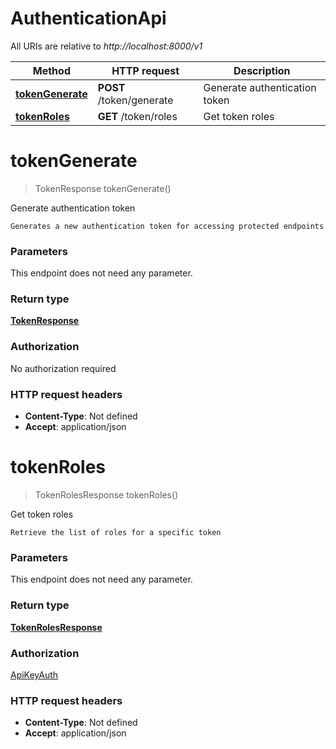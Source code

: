 # AuthenticationApi

All URIs are relative to *http://localhost:8000/v1*

| Method | HTTP request | Description |
|------------- | ------------- | -------------|
| [**tokenGenerate**](AuthenticationApi.md#tokenGenerate) | **POST** /token/generate | Generate authentication token |
| [**tokenRoles**](AuthenticationApi.md#tokenRoles) | **GET** /token/roles | Get token roles |


<a name="tokenGenerate"></a>
# **tokenGenerate**
> TokenResponse tokenGenerate()

Generate authentication token

    Generates a new authentication token for accessing protected endpoints

### Parameters
This endpoint does not need any parameter.

### Return type

[**TokenResponse**](../Models/TokenResponse.md)

### Authorization

No authorization required

### HTTP request headers

- **Content-Type**: Not defined
- **Accept**: application/json

<a name="tokenRoles"></a>
# **tokenRoles**
> TokenRolesResponse tokenRoles()

Get token roles

    Retrieve the list of roles for a specific token

### Parameters
This endpoint does not need any parameter.

### Return type

[**TokenRolesResponse**](../Models/TokenRolesResponse.md)

### Authorization

[ApiKeyAuth](../README.md#ApiKeyAuth)

### HTTP request headers

- **Content-Type**: Not defined
- **Accept**: application/json


